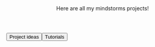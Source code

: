 <html style="font-family:monospace; font-weight:700;">
<header height="400px">
<p1>Here are all my mindstorms projects!</p1>
</header>
<nav height="400px">
<style>{  
</style>
<button onclick = "if (page = 1)let page = 1">Project ideas</button><button onclick="if (page = 1) let page = 3">Tutorials</button>
</nav>
</html>

